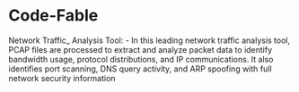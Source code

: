 # Code-Fable
Network Traffic_ Analysis Tool: - In this leading network traffic analysis 
tool, PCAP files are processed to extract and analyze packet data to 
identify bandwidth usage, protocol distributions, and IP communications. It 
also identifies port scanning, DNS query activity, and ARP spoofing with full 
network security information
